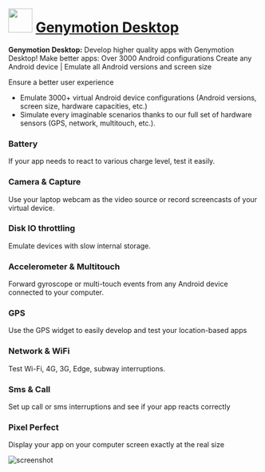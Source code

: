 ﻿# <img src="https://cdn.jsdelivr.net/gh/chtof/chocolatey-packages/automatic/genymotion/genymotion.png" width="48" height="48"/> [Genymotion Desktop](https://chocolatey.org/packages/genymotion)

**Genymotion Desktop:** Develop higher quality apps with Genymotion Desktop!
Make better apps: Over 3000 Android configurations
Create any Android device | Emulate all Android versions and screen size

Ensure a better user experience
- Emulate 3000+ virtual Android device configurations (Android versions, screen size, hardware capacities, etc.)
- Simulate every imaginable scenarios thanks to our full set of hardware sensors (GPS, network, multitouch, etc.).

### Battery 
If your app needs to react to various charge level, test it easily.
### Camera & Capture 
Use your laptop webcam as the video source or record screencasts of your virtual device.
### Disk IO throttling 
Emulate devices with slow internal storage.
### Accelerometer & Multitouch 
Forward gyroscope or multi-touch events from any Android device connected to your computer.
### GPS 
Use the GPS widget to easily develop and test your location-based apps
###  Network & WiFi 
Test Wi-Fi, 4G, 3G, Edge, subway interruptions.
###  Sms & Call 
Set up call or sms interruptions and see if your app reacts correctly
###  Pixel Perfect 
Display your app on your computer screen exactly at the real size

![screenshot](https://cdn.jsdelivr.net/gh/chtof/chocolatey-packages/automatic/genymotion/screenshot.png)